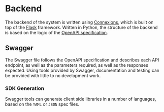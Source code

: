 # Backend

The backend of the system is written using [Connexions](https://github.com/zalando/connexion), which is built on top of the [Flask](http://flask.pocoo.org/) framework. Written in Python, the structure of the backend is based on the logic of the [OpenAPI specification](https://swagger.io/specification/).

## Swagger

The Swagger file follows the OpenAPI specification and describes each API endpoint, as well as the parameters required, as well as the responses expected. Using tools provided by Swagger, documentation and testing can be provided with little to no development work.  


### SDK Generation

Swagger tools can generate client side libraries in a number of languages, based on the `YAML` or `JSON` spec files.

